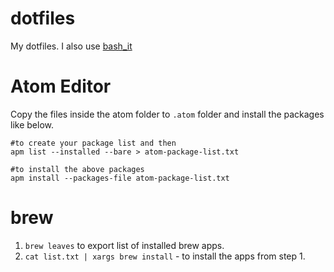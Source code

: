 # dotfiles

My dotfiles. I also use [bash_it](https://github.com/Bash-it/bash-it.git)


# Atom Editor
Copy the files inside the atom folder to `.atom` folder and install the packages like below.

```
#to create your package list and then
apm list --installed --bare > atom-package-list.txt

#to install the above packages
apm install --packages-file atom-package-list.txt
```
# brew
1. `brew leaves` to export list of installed brew apps.
2. `cat list.txt | xargs brew install` - to install the apps from step 1.

